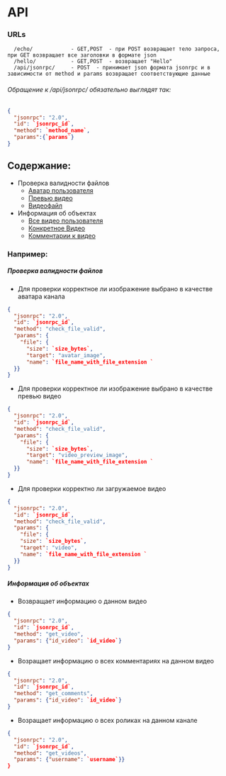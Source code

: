 # API

### URLs
```
  /echo/            - GET,POST 	- при POST возвращает тело запроса, при GET возвращает все заголовки в формате json
  /hello/           - GET,POST 	- возвращает "Hello"
  /api/jsonrpc/	    - POST	- принимает json формата jsonrpc и в зависимости от method и params возвращает соответствующие данные
```

###### Обращение к /api/jsonrpc/ обязательно выглядят так:
```json
{
  "jsonrpc": "2.0", 
  "id": `jsonrpc_id`, 
  "method": `method_name`, 
  "params":{`params`}
}
```

## Содержание:
- Проверка валидности файлов
  - [Аватар пользователя](#user_avatar)
  - [Превью видео](#video_preview)
  - [Видеофайл](#video)
- Информация об объектах
  - [Все видео пользователя](#get_videos)
  - [Конкретное Видео](#get_video)
  - [Комментарии к видео](#get_comments)


### Например:
##### Проверка валидности файлов

- <a name="user_avatar"/>Для проверки корректное ли изображение выбрано в качестве аватара канала
```json
{
  "jsonrpc": "2.0", 
  "id": `jsonrpc_id`,
  "method": "check_file_valid", 
  "params": {
    "file": {
      "size": `size_bytes`, 
      "target": "avatar_image", 
      "name": `file_name_with_file_extension `
  }}
}

```
	
- <a name="video_preview"/>Для проверки корректное ли изображение выбрано в качестве превью видео
```json
{
  "jsonrpc": "2.0", 
  "id": `jsonrpc_id`,
  "method": "check_file_valid", 
  "params": {
    "file": {
      "size": `size_bytes`, 
      "target": "video_preview_image", 
      "name": `file_name_with_file_extension `
  }}
}
```

- <a name="video"/>Для проверки корректно ли загружаемое видео
```json
{
  "jsonrpc": "2.0", 
  "id": `jsonrpc_id`,
  "method": "check_file_valid", 
  "params": {
    "file": {
    "size": `size_bytes`, 
    "target": "video", 
    "name": `file_name_with_file_extension `
  }}
}
```

##### Информация об объектах
- <a name="get_video"/>Возвращает информацию о данном видео
```json
{
  "jsonrpc": "2.0", 
  "id": `jsonrpc_id`,
  "method": "get_video", 
  "params": {"id_video": `id_video`}
}
```

- <a name="get_comments"/>Возращает информацию о всех комментариях на данном видео
```json
{
  "jsonrpc": "2.0", 
  "id": `jsonrpc_id`,
  "method": "get_comments", 
  "params": {"id_video": `id_video`}
}
```

- Возращает информацию о всех роликах на данном канале
```json
{
  "jsonrpc": "2.0", 
  "id": `jsonrpc_id`,
  "method": "get_videos", 
  "params": {"username": `username`}}
}
```


 
 
 
 
 
 
 
 